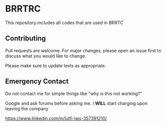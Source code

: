 # BRRTRC

This repository includes all codes that are used in BRRTC

## Contributing
Pull requests are welcome. For major changes, please open an issue first to discuss what you would like to change.

Please make sure to update tests as appropriate.

## Emergency Contact 

Do not contact me for simple things like "why is this not working?"

Google and ask forums before asking me. I **WILL** start charging upon leaving the company

https://www.linkedin.com/in/lutfi-lais-357391210/

